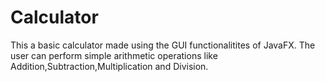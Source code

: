 # Calculator
This a basic calculator made using the GUI functionalitites of JavaFX. The user can perform simple arithmetic operations like Addition,Subtraction,Multiplication and Division.
